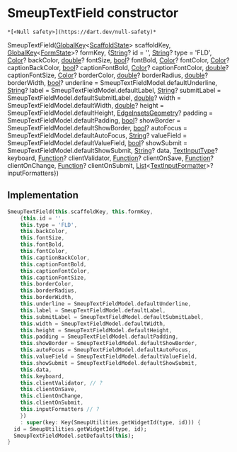 


# SmeupTextField constructor




    *[<Null safety>](https://dart.dev/null-safety)*



SmeupTextField([GlobalKey](https://api.flutter.dev/flutter/widgets/GlobalKey-class.html)&lt;[ScaffoldState](https://api.flutter.dev/flutter/material/ScaffoldState-class.html)> scaffoldKey, [GlobalKey](https://api.flutter.dev/flutter/widgets/GlobalKey-class.html)&lt;[FormState](https://api.flutter.dev/flutter/widgets/FormState-class.html)>? formKey, {[String](https://api.flutter.dev/flutter/dart-core/String-class.html)? id = '', [String](https://api.flutter.dev/flutter/dart-core/String-class.html)? type = 'FLD', [Color](https://api.flutter.dev/flutter/dart-ui/Color-class.html)? backColor, [double](https://api.flutter.dev/flutter/dart-core/double-class.html)? fontSize, [bool](https://api.flutter.dev/flutter/dart-core/bool-class.html)? fontBold, [Color](https://api.flutter.dev/flutter/dart-ui/Color-class.html)? fontColor, [Color](https://api.flutter.dev/flutter/dart-ui/Color-class.html)? captionBackColor, [bool](https://api.flutter.dev/flutter/dart-core/bool-class.html)? captionFontBold, [Color](https://api.flutter.dev/flutter/dart-ui/Color-class.html)? captionFontColor, [double](https://api.flutter.dev/flutter/dart-core/double-class.html)? captionFontSize, [Color](https://api.flutter.dev/flutter/dart-ui/Color-class.html)? borderColor, [double](https://api.flutter.dev/flutter/dart-core/double-class.html)? borderRadius, [double](https://api.flutter.dev/flutter/dart-core/double-class.html)? borderWidth, [bool](https://api.flutter.dev/flutter/dart-core/bool-class.html)? underline = SmeupTextFieldModel.defaultUnderline, [String](https://api.flutter.dev/flutter/dart-core/String-class.html)? label = SmeupTextFieldModel.defaultLabel, [String](https://api.flutter.dev/flutter/dart-core/String-class.html)? submitLabel = SmeupTextFieldModel.defaultSubmitLabel, [double](https://api.flutter.dev/flutter/dart-core/double-class.html)? width = SmeupTextFieldModel.defaultWidth, [double](https://api.flutter.dev/flutter/dart-core/double-class.html)? height = SmeupTextFieldModel.defaultHeight, [EdgeInsetsGeometry](https://api.flutter.dev/flutter/painting/EdgeInsetsGeometry-class.html)? padding = SmeupTextFieldModel.defaultPadding, [bool](https://api.flutter.dev/flutter/dart-core/bool-class.html)? showBorder = SmeupTextFieldModel.defaultShowBorder, [bool](https://api.flutter.dev/flutter/dart-core/bool-class.html)? autoFocus = SmeupTextFieldModel.defaultAutoFocus, [String](https://api.flutter.dev/flutter/dart-core/String-class.html)? valueField = SmeupTextFieldModel.defaultValueField, [bool](https://api.flutter.dev/flutter/dart-core/bool-class.html)? showSubmit = SmeupTextFieldModel.defaultShowSubmit, [String](https://api.flutter.dev/flutter/dart-core/String-class.html)? data, [TextInputType](https://api.flutter.dev/flutter/services/TextInputType-class.html)? keyboard, [Function](https://api.flutter.dev/flutter/dart-core/Function-class.html)? clientValidator, [Function](https://api.flutter.dev/flutter/dart-core/Function-class.html)? clientOnSave, [Function](https://api.flutter.dev/flutter/dart-core/Function-class.html)? clientOnChange, [Function](https://api.flutter.dev/flutter/dart-core/Function-class.html)? clientOnSubmit, [List](https://api.flutter.dev/flutter/dart-core/List-class.html)&lt;[TextInputFormatter](https://api.flutter.dev/flutter/services/TextInputFormatter-class.html)>? inputFormatters})





## Implementation

```dart
SmeupTextField(this.scaffoldKey, this.formKey,
    {this.id = '',
    this.type = 'FLD',
    this.backColor,
    this.fontSize,
    this.fontBold,
    this.fontColor,
    this.captionBackColor,
    this.captionFontBold,
    this.captionFontColor,
    this.captionFontSize,
    this.borderColor,
    this.borderRadius,
    this.borderWidth,
    this.underline = SmeupTextFieldModel.defaultUnderline,
    this.label = SmeupTextFieldModel.defaultLabel,
    this.submitLabel = SmeupTextFieldModel.defaultSubmitLabel,
    this.width = SmeupTextFieldModel.defaultWidth,
    this.height = SmeupTextFieldModel.defaultHeight,
    this.padding = SmeupTextFieldModel.defaultPadding,
    this.showBorder = SmeupTextFieldModel.defaultShowBorder,
    this.autoFocus = SmeupTextFieldModel.defaultAutoFocus,
    this.valueField = SmeupTextFieldModel.defaultValueField,
    this.showSubmit = SmeupTextFieldModel.defaultShowSubmit,
    this.data,
    this.keyboard,
    this.clientValidator, // ?
    this.clientOnSave,
    this.clientOnChange,
    this.clientOnSubmit,
    this.inputFormatters // ?
    })
    : super(key: Key(SmeupUtilities.getWidgetId(type, id))) {
  id = SmeupUtilities.getWidgetId(type, id);
  SmeupTextFieldModel.setDefaults(this);
}
```







